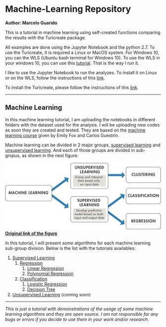 # Machine-Learning Repository
**Author: Marcelo Guarido**

This is a tutorial in machine learning using self-created functions comparing the results with the Turicreate package. 

All examples are done using the Jupyter Notebook and the python 2.7. To use the Turicreate, it is required a Linux or MacOS system. For Windows 10, you can the WLS (Ubuntu bash terminal for Windows 10). To use the WLS in your windows 10, you can use this [tutorial](https://www.howtogeek.com/249966/how-to-install-and-use-the-linux-bash-shell-on-windows-10/). That is the way I run it.

I like to use the Jupyter Notebook to run the analyzes. To install it on Linux or on the WLS, follow the instructions of this [link](https://conda.io/docs/user-guide/install/linux.html).

To install the Turicreate, please follow the instructions of this [link](https://github.com/apple/turicreate/).
***

## Machine Learning

In this machine learning tutorial, I am uploading the notebooks in different folders with the dataset used for the analysis. I will be uploading new codes as soon they are created and tested. They are based on the [machine learning course](https://www.coursera.org/specializations/machine-learning) given by Emily Fox and Carlos Guestrin. 

Machine learning can be divided in 2 major groups, [supervised learning](https://en.wikipedia.org/wiki/Supervised_learning) and [unsupervised learning](https://en.wikipedia.org/wiki/Unsupervised_learning). And each of those groups are divided in sub-gropus, as shown in the next figure:

![Machine learning groups and sub-groups](./Figures/machine_learning.png) 
[**Original link of the figure**](https://www.mathworks.com/discovery/machine-learning.html)

In this tutorial, I will present *some* algorithms for each machine learning sub-group division. Below is the list with the tutorials availables:

1. [Supervised Learning](./01_Supervised_Learning)
	1. [Regression](./01_Supervised_Learning/01_Regression)
		1. [Linear Regression](./01_Supervised_Learning/01_Regression/01_Linear_Regression/Linear_Regression.ipynb)
		2. [Polynomial Regression](./01_Supervised_Learning/01_Regression/02_Polynomial_Regression/Polynomial_Regres***sion.ipynb)
	2. [Classification](./01_Supervised_Learning/02_Classification)
		1. [Logistic Regression](./01_Supervised_Learning/02_Classification/01_Logistic_Regression/Logistic_Regression.ipynb)
		2. [Decision Tree](./01_Supervised_Learning/02_Classification/02_Decision_Trees/Decision_Tree.ipynb)
1. [Unsupervised Learning](./02_Unsupervised_Learning) (coming soon)

***
*This is just a tutorial with demonstrations of the usage of some machine learning algorithms and they are open source. I am not responsible for any bugs or errors if you decide to use them in your work and/or research.*
